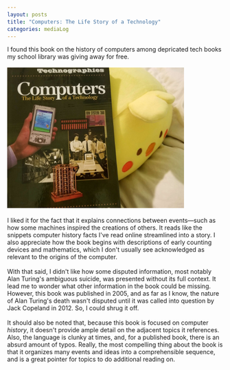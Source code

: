 ```yaml
---
layout: posts
title: "Computers: The Life Story of a Technology"
categories: mediaLog
---
```

I found this book on the history of computers among depricated tech books my school library was giving away for free.
<br><br><img src="/images/for-posts/computers-life-story.png" width="412px">
<br><br>I liked it for the fact that it explains connections between events—such as how some machines inspired the creations of others. It reads like the snippets computer history facts I've read online streamlined into a story. I also appreciate how the book begins with descriptions of early counting devices and mathematics, which I don't usually see acknowledged as relevant to the origins of the computer.
<br><br>With that said, I didn't like how some disputed information, most notably Alan Turing's ambiguous suicide, was presented without its full context. It lead me to wonder what other information in the book could be missing. However, this book was published in 2005, and as far as I know, the nature of Alan Turing's death wasn't disputed until it was called into question by Jack Copeland in 2012. So, I could shrug it off.
<br><br>It should also be noted that, because this book is focused on computer <i>history</i>, it doesn't provide ample detail on the adjacent topics it references. Also, the language is clunky at times, and, for a published book, there is an absurd amount of typos. Really, the most compelling thing about the book is that it organizes many events and ideas into a comprehensible sequence, and is a great pointer for topics to do additional reading on.